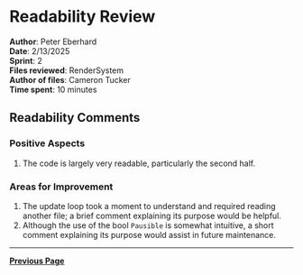 # Readability Review

**Author**: Peter Eberhard  
**Date**: 2/13/2025  
**Sprint**: 2  
**Files reviewed**: RenderSystem  
**Author of files**: Cameron Tucker  
**Time spent**: 10 minutes  

## Readability Comments

### Positive Aspects

1. The code is largely very readable, particularly the second half.

### Areas for Improvement

1. The update loop took a moment to understand and required reading another file; a brief comment explaining its purpose would be helpful.  
2. Although the use of the bool `Pausible` is somewhat intuitive, a short comment explaining its purpose would assist in future maintenance.

---

[**Previous Page**](../README.md)
